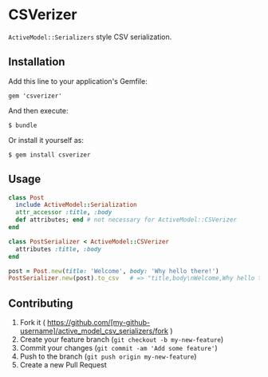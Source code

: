 # CSVerizer

`ActiveModel::Serializers` style CSV serialization.

## Installation

Add this line to your application's Gemfile:

    gem 'csverizer'

And then execute:

    $ bundle

Or install it yourself as:

    $ gem install csverizer

## Usage

```ruby
class Post
  include ActiveModel::Serialization
  attr_accessor :title, :body
  def attributes; end # not necessary for ActiveModel::CSVerizer
end

class PostSerializer < ActiveModel::CSVerizer
  attributes :title, :body
end
```

```ruby
post = Post.new(title: 'Welcome', body: 'Why hello there!')
PostSerializer.new(post).to_csv   # => "title,body\nWelcome,Why hello there!"
```

## Contributing

1. Fork it ( https://github.com/[my-github-username]/active_model_csv_serializers/fork )
2. Create your feature branch (`git checkout -b my-new-feature`)
3. Commit your changes (`git commit -am 'Add some feature'`)
4. Push to the branch (`git push origin my-new-feature`)
5. Create a new Pull Request
